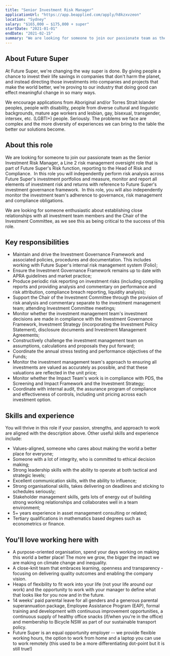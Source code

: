 ```yaml
---
title: "Senior Investment Risk Manager"
applicationUrl: "https://app.beapplied.com/apply/h8kzxvzeon"
location: "Sydney"
salary: "$165,000 – $175,000 + super"
startDate: "2021-01-01"
endDate: "2021-02-15"
summary: "We are looking for someone to join our passionate team as the Senior Investment Risk Manager, a risk management oversight role that is part of Future Super’s Risk function, reporting to the Head of Risk and Compliance."
---
```


## About Future Super

At Future Super, we're changing the way super is done. By giving people a chance to invest their life savings in companies that don't harm the planet, and instead directing those investments into companies and projects that make the world better, we're proving to our industry that doing good can effect meaningful change in so many ways.

We encourage applications from Aboriginal and/or Torres Strait Islander peoples, people with disability, people from diverse cultural and linguistic backgrounds, mature age workers and lesbian, gay, bisexual, transgender, intersex, etc. (LGBTI+) people. Seriously. The problems we face are complex and the more diversity of experiences we can bring to the table the better our solutions become.

## About this role

We are looking for someone to join our passionate team as the Senior Investment Risk Manager, a Line 2 risk management oversight role that is part of Future Super's Risk function, reporting to the Head of Risk and Compliance.  In this role you will independently perform risk analysis across Future Super's investment portfolios and measure, monitor and report all elements of investment risk and returns with reference to Future Super's investment governance framework.  In this role, you will also independently monitor the investment team's adherence to governance, risk management and compliance obligations.

We are looking for someone enthusiastic about establishing close relationships with all investment team members and the Chair of the Investment Committee, as we see this as being critical to the success of this role.

## Key responsibilities

-   Maintain and drive the Investment Governance Framework and associated policies, procedures and documentation. This includes working with Future Super's internal risk management system (Folio);
-   Ensure the Investment Governance Framework remains up to date with APRA guidelines and market practice;
-   Produce periodic risk reporting on investment risks (including compiling reports and providing analysis and commentary on performance and risk attribution, compliance breach reporting, liquidity analysis);
-   Support the Chair of the Investment Committee through the provision of risk analysis and commentary separate to the investment management team; attending Investment Committee meetings;
-   Monitor whether the investment management team's investment decisions are made in compliance with the Investment Governance Framework, Investment Strategy (incorporating the Investment Policy Statement), disclosure documents and Investment Management Agreements;
-   Constructively challenge the investment management team on assumptions, calculations and proposals they put forward;
-   Coordinate the annual stress testing and performance objectives of the Funds;
-   Monitor the investment management team's approach to ensuring all investments are valued as accurately as possible, and that these valuations are reflected in the unit price;
-   Monitor whether the Impact Team's work is in compliance with PDS, the Screening and Impact Framework and the Investment Strategy;
-   Coordinate with internal audit, the assurance program of compliance and effectiveness of controls, including unit pricing across each investment option.

## Skills and experience

You will thrive in this role if your passion, strengths, and approach to work are aligned with the description above. Other useful skills and experience include:

-   Values-aligned, someone who cares about making the world a better place for everyone;
-   Someone with a lot of integrity, who is committed to ethical decision making;
-   Strong leadership skills with the ability to operate at both tactical and strategic levels;
-   Excellent communication skills, with the ability to influence;
-   Strong organisational skills, takes delivering on deadlines and sticking to schedules seriously;
-   Stakeholder management skills, gets lots of energy out of building strong working relationships and collaborates well in a team environment;
-   5+ years experience in asset management consulting or related;
-   Tertiary qualifications in mathematics based degrees such as econometrics or finance.

## You'll love working here with

-   A purpose-oriented organisation, spend your days working on making this world a better place! The more we grow, the bigger the impact we are making on climate change and inequality.
-   A close-knit team that embraces learning, openness and transparency - focusing on delivering quality outcomes and enabling the company vision.
-   Heaps of flexibility to fit work into your life (not your life around our work) and the opportunity to work with your manager to define what that looks like for you now and in the future.
-   14 weeks' paid parental leave for all genders and a generous parental superannuation package, Employee Assistance Program (EAP), formal training and development with continuous improvement opportunities, a continuous supply of healthy office snacks (if/when you're in the office) and membership to Bicycle NSW as part of our sustainable transport policy.
-   Future Super is an equal opportunity employer -- we provide flexible working hours, the option to work from home and a laptop you can use to work remotely (this used to be a more differentiating dot-point but it is still true!)
